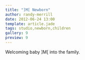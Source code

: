 ```yaml
---
title: "]M[ Newborn"
author: randy-merrill
date: 2012-06-24 13:00
template: article.jade
tags: studio,newborn,children
gallery: 9
preview: 9
---
```


Welcoming baby ]M[ into the family.
